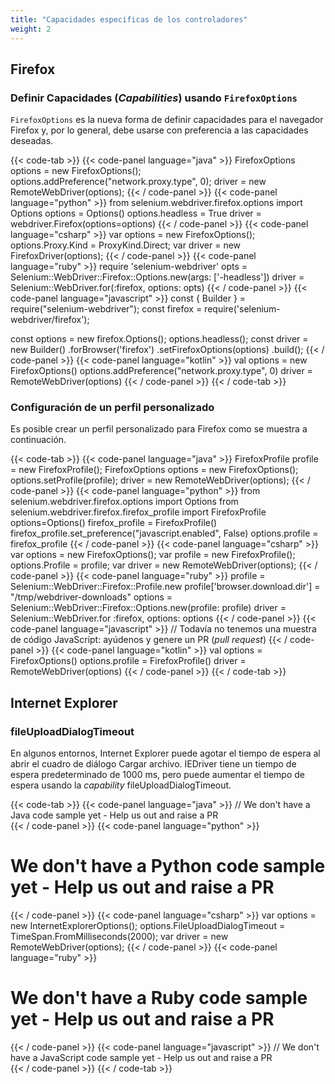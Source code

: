 ```yaml
---
title: "Capacidades especificas de los controladores"
weight: 2
---
```


## Firefox

### Definir Capacidades (_Capabilities_) usando `FirefoxOptions`

`FirefoxOptions` es la nueva forma de definir capacidades para el navegador Firefox y, por lo general, debe usarse con preferencia a las capacidades deseadas.

{{< code-tab >}}
  {{< code-panel language="java" >}}
FirefoxOptions options = new FirefoxOptions();
options.addPreference("network.proxy.type", 0);
driver = new RemoteWebDriver(options);
  {{< / code-panel >}}
  {{< code-panel language="python" >}}
from selenium.webdriver.firefox.options import Options
options = Options()
options.headless = True
driver = webdriver.Firefox(options=options)
  {{< / code-panel >}}
  {{< code-panel language="csharp" >}}
var options = new FirefoxOptions();
options.Proxy.Kind = ProxyKind.Direct;
var driver = new FirefoxDriver(options);
  {{< / code-panel >}}
  {{< code-panel language="ruby" >}}
require 'selenium-webdriver'
opts = Selenium::WebDriver::Firefox::Options.new(args: ['-headless'])
driver = Selenium::WebDriver.for(:firefox, options: opts)
  {{< / code-panel >}}
  {{< code-panel language="javascript" >}}
const { Builder } = require("selenium-webdriver");
const firefox = require('selenium-webdriver/firefox');

const options = new firefox.Options();
options.headless();
const driver = new Builder()
    .forBrowser('firefox')
    .setFirefoxOptions(options)
    .build();
  {{< / code-panel >}}
  {{< code-panel language="kotlin" >}}
val options = new FirefoxOptions()
options.addPreference("network.proxy.type", 0)
driver = RemoteWebDriver(options)
  {{< / code-panel >}}
{{< / code-tab >}}


### Configuración de un perfil personalizado

Es posible crear un perfil personalizado para Firefox como se muestra a continuación.

{{< code-tab >}}
  {{< code-panel language="java" >}}
FirefoxProfile profile = new FirefoxProfile();
FirefoxOptions options = new FirefoxOptions();
options.setProfile(profile);
driver = new RemoteWebDriver(options);
  {{< / code-panel >}}
  {{< code-panel language="python" >}}
from selenium.webdriver.firefox.options import Options
from selenium.webdriver.firefox.firefox_profile import FirefoxProfile
options=Options()
firefox_profile = FirefoxProfile()
firefox_profile.set_preference("javascript.enabled", False)
options.profile = firefox_profile
  {{< / code-panel >}}
  {{< code-panel language="csharp" >}}
var options = new FirefoxOptions();
var profile = new FirefoxProfile();
options.Profile = profile;
var driver = new RemoteWebDriver(options);
  {{< / code-panel >}}
  {{< code-panel language="ruby" >}}
profile = Selenium::WebDriver::Firefox::Profile.new
profile['browser.download.dir'] = "/tmp/webdriver-downloads"
options = Selenium::WebDriver::Firefox::Options.new(profile: profile)
driver = Selenium::WebDriver.for :firefox, options: options
  {{< / code-panel >}}
  {{< code-panel language="javascript" >}}
// Todavía no tenemos una muestra de código JavaScript: ayúdenos y genere un PR (_pull request_)
  {{< / code-panel >}}
  {{< code-panel language="kotlin" >}}
val options = FirefoxOptions()
options.profile = FirefoxProfile()
driver = RemoteWebDriver(options)
  {{< / code-panel >}}
{{< / code-tab >}}

## Internet Explorer

### fileUploadDialogTimeout

En algunos entornos, Internet Explorer puede agotar el tiempo de espera al abrir el cuadro de diálogo Cargar archivo. IEDriver tiene un tiempo de espera predeterminado de 1000 ms, pero puede aumentar el tiempo de espera usando la _capability_ fileUploadDialogTimeout.

{{< code-tab >}}
  {{< code-panel language="java" >}}
// We don't have a Java code sample yet -  Help us out and raise a PR  
  {{< / code-panel >}}
  {{< code-panel language="python" >}}
# We don't have a Python code sample yet -  Help us out and raise a PR
  {{< / code-panel >}}
  {{< code-panel language="csharp" >}}
var options = new InternetExplorerOptions();
options.FileUploadDialogTimeout = TimeSpan.FromMilliseconds(2000);
var driver = new RemoteWebDriver(options);
  {{< / code-panel >}}
  {{< code-panel language="ruby" >}}
# We don't have a Ruby code sample yet -  Help us out and raise a PR
  {{< / code-panel >}}
  {{< code-panel language="javascript" >}}
// We don't have a JavaScript code sample yet -  Help us out and raise a PR  
  {{< / code-panel >}}
{{< / code-tab >}}
